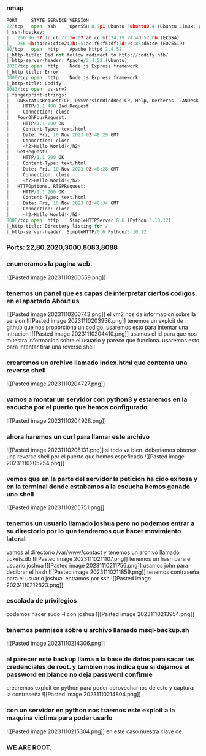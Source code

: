 ### nmap
```python
PORT     STATE SERVICE VERSION
22/tcp   open  ssh     OpenSSH 8.9p1 Ubuntu 3ubuntu0.4 (Ubuntu Linux; protocol 2.0)
| ssh-hostkey: 
|   256 96:07:1c:c6:77:3e:07:a0:cc:6f:24:19:74:4d:57:0b (ECDSA)
|_  256 0b:a4:c0:cf:e2:3b:95:ae:f6:f5:df:7d:0c:88:d6:ce (ED25519)
80/tcp   open  http    Apache httpd 2.4.52
|_http-title: Did not follow redirect to http://codify.htb/
|_http-server-header: Apache/2.4.52 (Ubuntu)
2020/tcp open  http    Node.js Express framework
|_http-title: Error
3000/tcp open  http    Node.js Express framework
|_http-title: Codify
8083/tcp open  us-srv?
| fingerprint-strings: 
|   DNSStatusRequestTCP, DNSVersionBindReqTCP, Help, Kerberos, LANDesk-RC, LDAPBindReq, LDAPSearchReq, LPDString, RPCCheck, SIPOptions, SMBProgNeg, SSLSessionReq, TLSSessionReq, TerminalServerCookie, X11Probe: 
|     HTTP/1.1 400 Bad Request
|     Connection: close
|   FourOhFourRequest: 
|     HTTP/1.1 200 OK
|     Content-Type: text/html
|     Date: Fri, 10 Nov 2023 02:48:29 GMT
|     Connection: close
|     <h2>Hello World!</h2>
|   GetRequest: 
|     HTTP/1.1 200 OK
|     Content-Type: text/html
|     Date: Fri, 10 Nov 2023 02:48:28 GMT
|     Connection: close
|     <h2>Hello World!</h2>
|   HTTPOptions, RTSPRequest: 
|     HTTP/1.1 200 OK
|     Content-Type: text/html
|     Date: Fri, 10 Nov 2023 02:48:34 GMT
|     Connection: close
|_    <h2>Hello World!</h2>
8088/tcp open  http    SimpleHTTPServer 0.6 (Python 3.10.12)
|_http-title: Directory listing for /
|_http-server-header: SimpleHTTP/0.6 Python/3.10.12
```
### Ports: 22,80,2020,3000,8083,8088

### enumeramos la pagina web.
![[Pasted image 20231110200559.png]]
### tenemos un panel que es capas de interpretar ciertos codigos. en el apartado About us
![[Pasted image 20231110200743.png]]
el vm2 nos da informacion sobre la version 
![[Pasted image 20231110203956.png]]
tenemos un exploit de github que nos proporciona un codigo. usaremos esto para intentar una intrucion
![[Pasted image 20231110204410.png]]
usamos el id para que nos muestra informacion sobre el usuario y parece que funciona. usaremos esto para intentar tirar una reverse shell
### crearemos un archivo llamado index.html que contenta una reverse shell
![[Pasted image 20231110204727.png]]
### vamos a montar un servidor con python3 y estaremos en la escucha por el puerto que hemos configurado
![[Pasted image 20231110204928.png]]
### ahora haremos un curl para llamar este archivo
![[Pasted image 20231110205131.png]]
si todo va bien. deberiamos obtener una reverse shell por el puerto que hemos espeficado
![[Pasted image 20231110205254.png]]
### vemos que en la parte del servidor la peticion ha cido exitosa y en la terminal donde estabamos a la escucha hemos ganado una shell
![[Pasted image 20231110205751.png]]
### tenemos un usuario llamado joshua pero no podemos entrar a su directorio por lo que tendremos que hacer movimiento lateral
vamos al directorio /var/www/contact y tenemos un archivo llamado tickets.db
![[Pasted image 20231110211107.png]]
tenemos un hash para el usuario joshua 
![[Pasted image 20231110211756.png]]
usamos john para decibrar el hash
![[Pasted image 20231110211859.png]]
tenemos contraseña para el usuario joshua. entramos por ssh
![[Pasted image 20231110212823.png]]
### escalada de privilegios
podemos hacer sudo -l con joshua
![[Pasted image 20231110213954.png]]
### tenemos permisos sobre u archivo llamado msql-backup.sh
![[Pasted image 20231110214306.png]]
### al parecer este backup llama a la base de datos para sacar las credenciales de root. y tambien nos indica que si dejamos el password en blanco no deja password confirme

crearemos exploit en python para poder aprovecharnos de esto y capturar la contraseña
![[Pasted image 20231110214804.png]]
### con un servidor en python nos traemos este exploit a la maquina victima para poder usarlo
![[Pasted image 20231110215304.png]]
en este caso nuestra clave de 
### WE ARE ROOT.